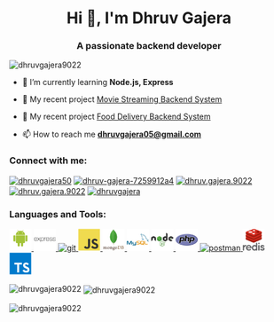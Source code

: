<h1 align="center">Hi 👋, I'm Dhruv Gajera</h1>
<h3 align="center">A passionate backend developer</h3>

<p align="left"> <img src="https://komarev.com/ghpvc/?username=dhruvgajera9022&label=Profile%20views&color=0e75b6&style=flat" alt="dhruvgajera9022" /> </p>

- 🌱 I’m currently learning **Node.js, Express**

- 👯 My recent project [Movie Streaming Backend System](https://github.com/DhruvGajera9022/Movie-Streaming-Backend-System)

- 🤝 My recent project [Food Delivery Backend System](https://github.com/DhruvGajera9022/Food-Delivery-Backend-System)

- 📫 How to reach me **dhruvgajera05@gmail.com**

<h3 align="left">Connect with me:</h3>
<p align="left">
<a href="https://twitter.com/dhruvgajera50" target="blank"><img align="center" src="https://raw.githubusercontent.com/rahuldkjain/github-profile-readme-generator/master/src/images/icons/Social/twitter.svg" alt="dhruvgajera50" height="30" width="40" /></a>
<a href="https://linkedin.com/in/dhruv-gajera-7259912a4" target="blank"><img align="center" src="https://raw.githubusercontent.com/rahuldkjain/github-profile-readme-generator/master/src/images/icons/Social/linked-in-alt.svg" alt="dhruv-gajera-7259912a4" height="30" width="40" /></a>
<a href="https://fb.com/dhruv.gajera.9022" target="blank"><img align="center" src="https://raw.githubusercontent.com/rahuldkjain/github-profile-readme-generator/master/src/images/icons/Social/facebook.svg" alt="dhruv.gajera.9022" height="30" width="40" /></a>
<a href="https://instagram.com/dhruv.gajera.9022" target="blank"><img align="center" src="https://raw.githubusercontent.com/rahuldkjain/github-profile-readme-generator/master/src/images/icons/Social/instagram.svg" alt="dhruv.gajera.9022" height="30" width="40" /></a>
<a href="https://www.leetcode.com/dhruvgajera" target="blank"><img align="center" src="https://raw.githubusercontent.com/rahuldkjain/github-profile-readme-generator/master/src/images/icons/Social/leet-code.svg" alt="dhruvgajera" height="30" width="40" /></a>
</p>

<h3 align="left">Languages and Tools:</h3>
<p align="left"> <a href="https://developer.android.com" target="_blank" rel="noreferrer"> <img src="https://raw.githubusercontent.com/devicons/devicon/master/icons/android/android-original-wordmark.svg" alt="android" width="40" height="40"/> </a> <a href="https://expressjs.com" target="_blank" rel="noreferrer"> <img src="https://raw.githubusercontent.com/devicons/devicon/master/icons/express/express-original-wordmark.svg" alt="express" width="40" height="40"/> </a> <a href="https://git-scm.com/" target="_blank" rel="noreferrer"> <img src="https://www.vectorlogo.zone/logos/git-scm/git-scm-icon.svg" alt="git" width="40" height="40"/> </a> <a href="https://developer.mozilla.org/en-US/docs/Web/JavaScript" target="_blank" rel="noreferrer"> <img src="https://raw.githubusercontent.com/devicons/devicon/master/icons/javascript/javascript-original.svg" alt="javascript" width="40" height="40"/> </a> <a href="https://www.mongodb.com/" target="_blank" rel="noreferrer"> <img src="https://raw.githubusercontent.com/devicons/devicon/master/icons/mongodb/mongodb-original-wordmark.svg" alt="mongodb" width="40" height="40"/> </a> <a href="https://www.mysql.com/" target="_blank" rel="noreferrer"> <img src="https://raw.githubusercontent.com/devicons/devicon/master/icons/mysql/mysql-original-wordmark.svg" alt="mysql" width="40" height="40"/> </a> <a href="https://nodejs.org" target="_blank" rel="noreferrer"> <img src="https://raw.githubusercontent.com/devicons/devicon/master/icons/nodejs/nodejs-original-wordmark.svg" alt="nodejs" width="40" height="40"/> </a> <a href="https://www.php.net" target="_blank" rel="noreferrer"> <img src="https://raw.githubusercontent.com/devicons/devicon/master/icons/php/php-original.svg" alt="php" width="40" height="40"/> </a> <a href="https://postman.com" target="_blank" rel="noreferrer"> <img src="https://www.vectorlogo.zone/logos/getpostman/getpostman-icon.svg" alt="postman" width="40" height="40"/> </a> <a href="https://redis.io" target="_blank" rel="noreferrer"> <img src="https://raw.githubusercontent.com/devicons/devicon/master/icons/redis/redis-original-wordmark.svg" alt="redis" width="40" height="40"/> </a> <a href="https://www.typescriptlang.org/" target="_blank" rel="noreferrer"> <img src="https://raw.githubusercontent.com/devicons/devicon/master/icons/typescript/typescript-original.svg" alt="typescript" width="40" height="40"/> </a> </p>

<p><img align="left" src="https://github-readme-stats.vercel.app/api/top-langs?username=dhruvgajera9022&show_icons=true&locale=en&layout=compact" alt="dhruvgajera9022" /></p>

<p>&nbsp;<img align="center" src="https://github-readme-stats.vercel.app/api?username=dhruvgajera9022&show_icons=true&locale=en" alt="dhruvgajera9022" /></p>

<p><img align="center" src="https://github-readme-streak-stats.herokuapp.com/?user=dhruvgajera9022&" alt="dhruvgajera9022" /></p>
